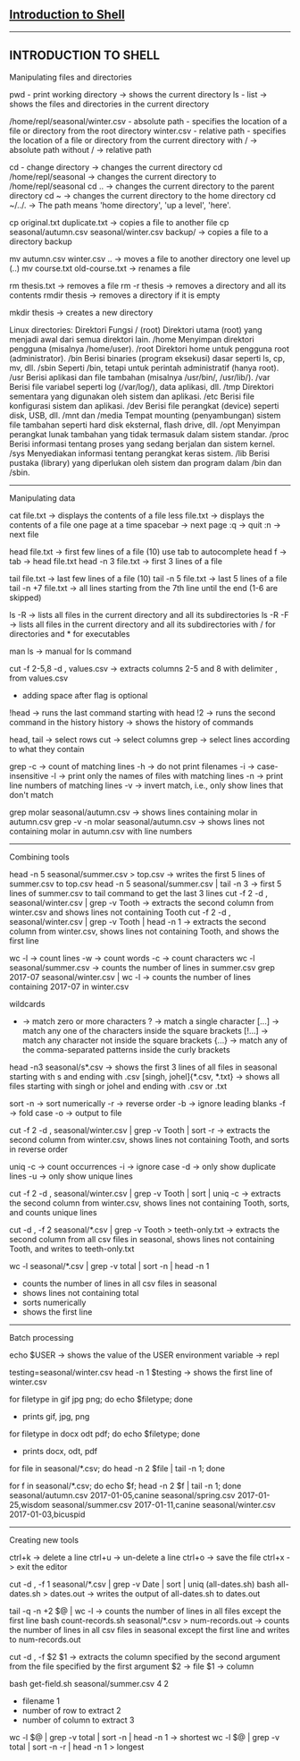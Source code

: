## [Introduction to Shell](https://app.datacamp.com/learn/courses/introduction-to-shell)

--------------------------------------------------------------------
INTRODUCTION TO SHELL
--------------------------------------------------------------------
Manipulating files and directories

pwd - print working directory -> shows the current directory
ls - list -> shows the files and directories in the current directory

/home/repl/seasonal/winter.csv - absolute path - specifies the location of a file or directory from the root directory
winter.csv - relative path - specifies the location of a file or directory from the current directory
with / -> absolute path
without / -> relative path

cd - change directory -> changes the current directory
cd /home/repl/seasonal -> changes the current directory to /home/repl/seasonal
cd .. -> changes the current directory to the parent directory
cd ~ -> changes the current directory to the home directory
cd ~/../. -> The path means 'home directory', 'up a level', 'here'.

cp original.txt duplicate.txt -> copies a file to another file
cp seasonal/autumn.csv seasonal/winter.csv backup/ -> copies a file to a directory backup

mv autumn.csv winter.csv .. -> moves a file to another directory one level up (..)
mv course.txt old-course.txt -> renames a file

rm thesis.txt -> removes a file
rm -r thesis -> removes a directory and all its contents
rmdir thesis -> removes a directory if it is empty

mkdir thesis -> creates a new directory

Linux directories:
Direktori	Fungsi
/ (root)	Direktori utama (root) yang menjadi awal dari semua direktori lain.
/home	Menyimpan direktori pengguna (misalnya /home/user).
/root	Direktori home untuk pengguna root (administrator).
/bin	Berisi binaries (program eksekusi) dasar seperti ls, cp, mv, dll.
/sbin	Seperti /bin, tetapi untuk perintah administratif (hanya root).
/usr	Berisi aplikasi dan file tambahan (misalnya /usr/bin/, /usr/lib/).
/var	Berisi file variabel seperti log (/var/log/), data aplikasi, dll.
/tmp	Direktori sementara yang digunakan oleh sistem dan aplikasi.
/etc	Berisi file konfigurasi sistem dan aplikasi.
/dev	Berisi file perangkat (device) seperti disk, USB, dll.
/mnt dan /media	Tempat mounting (penyambungan) sistem file tambahan seperti hard disk eksternal, flash drive, dll.
/opt	Menyimpan perangkat lunak tambahan yang tidak termasuk dalam sistem standar.
/proc	Berisi informasi tentang proses yang sedang berjalan dan sistem kernel.
/sys	Menyediakan informasi tentang perangkat keras sistem.
/lib	Berisi pustaka (library) yang diperlukan oleh sistem dan program dalam /bin dan /sbin.

--------------------------------------------------------------------
Manipulating data

cat file.txt -> displays the contents of a file
less file.txt -> displays the contents of a file one page at a time
    spacebar -> next page
    :q -> quit
    :n -> next file 

head file.txt -> first few lines of a file (10)
use tab to autocomplete
head f -> tab -> head file.txt
head -n 3 file.txt -> first 3 lines of a file

tail file.txt -> last few lines of a file (10)
tail -n 5 file.txt -> last 5 lines of a file
tail -n +7 file.txt -> all lines starting from the 7th line until the end (1-6 are skipped)

ls -R -> lists all files in the current directory and all its subdirectories
ls -R -F -> lists all files in the current directory and all its subdirectories with / for directories and * for executables

man ls -> manual for ls command

cut -f 2-5,8 -d , values.csv -> extracts columns 2-5 and 8 with delimiter , from values.csv
- adding space after flag is optional

!head -> runs the last command starting with head
!2 -> runs the second command in the history
history -> shows the history of commands

head, tail -> select rows
cut -> select columns
grep -> select lines according to what they contain

grep
    -c -> count of matching lines
    -h -> do not print filenames
    -i -> case-insensitive
    -l -> print only the names of files with matching lines
    -n -> print line numbers of matching lines
    -v -> invert match, i.e., only show lines that don't match

grep molar seasonal/autumn.csv -> shows lines containing molar in autumn.csv
grep -v -n molar seasonal/autumn.csv -> shows lines not containing molar in autumn.csv with line numbers

--------------------------------------------------------------------
Combining tools

head -n 5 seasonal/summer.csv > top.csv -> writes the first 5 lines of summer.csv to top.csv
head -n 5 seasonal/summer.csv | tail -n 3 -> first 5 lines of summer.csv to tail command to get the last 3 lines
cut -f 2 -d , seasonal/winter.csv | grep -v Tooth -> extracts the second column from winter.csv and shows lines not containing Tooth
cut -f 2 -d , seasonal/winter.csv | grep -v Tooth | head -n 1 -> extracts the second column from winter.csv, shows lines not containing Tooth, and shows the first line

wc 
    -l -> count lines
    -w -> count words
    -c -> count characters 
wc -l seasonal/summer.csv -> counts the number of lines in summer.csv
grep 2017-07 seasonal/winter.csv | wc -l -> counts the number of lines containing 2017-07 in winter.csv

wildcards 
* -> match zero or more characters
? -> match a single character
[...] -> match any one of the characters inside the square brackets
[!...] -> match any character not inside the square brackets
{...} -> match any of the comma-separated patterns inside the curly brackets

head -n3 seasonal/s*.csv -> shows the first 3 lines of all files in seasonal starting with s and ending with .csv
[singh, johel]{*.csv, *.txt} -> shows all files starting with singh or johel and ending with .csv or .txt

sort 
    -n -> sort numerically
    -r -> reverse order
    -b -> ignore leading blanks
    -f -> fold case
    -o -> output to file

cut -f 2 -d , seasonal/winter.csv | grep -v Tooth | sort -r -> extracts the second column from winter.csv, shows lines not containing Tooth, and sorts in reverse order

uniq 
    -c -> count occurrences
    -i -> ignore case
    -d -> only show duplicate lines
    -u -> only show unique lines

cut -f 2 -d , seasonal/winter.csv | grep -v Tooth | sort | uniq -c -> extracts the second column from winter.csv, shows lines not containing Tooth, sorts, and counts unique lines

cut -d , -f 2 seasonal/*.csv | grep -v Tooth > teeth-only.txt -> extracts the second column from all csv files in seasonal, shows lines not containing Tooth, and writes to teeth-only.txt

wc -l seasonal/*.csv | grep -v total | sort -n | head -n 1
- counts the number of lines in all csv files in seasonal 
- shows lines not containing total
- sorts numerically
- shows the first line

--------------------------------------------------------------------
Batch processing

echo $USER -> shows the value of the USER environment variable
-> repl

testing=seasonal/winter.csv
head -n 1 $testing -> shows the first line of winter.csv

for filetype in gif jpg png; do echo $filetype; done
- prints gif, jpg, png

for filetype in docx odt pdf; do echo $filetype; done
- prints docx, odt, pdf

for file in seasonal/*.csv; do head -n 2 $file | tail -n 1; done

for f in seasonal/*.csv; do echo $f; head -n 2 $f | tail -n 1; done
seasonal/autumn.csv
2017-01-05,canine
seasonal/spring.csv
2017-01-25,wisdom
seasonal/summer.csv
2017-01-11,canine
seasonal/winter.csv
2017-01-03,bicuspid

--------------------------------------------------------------------
Creating new tools

ctrl+k -> delete a line
ctrl+u -> un-delete a line
ctrl+o -> save the file
ctrl+x -> exit the editor


cut -d , -f 1 seasonal/*.csv | grep -v Date | sort | uniq (all-dates.sh)
bash all-dates.sh > dates.out -> writes the output of all-dates.sh to dates.out

tail -q -n +2 $@ | wc -l -> counts the number of lines in all files except the first line
bash count-records.sh seasonal/*.csv > num-records.out -> counts the number of lines in all csv files in seasonal except the first line and writes to num-records.out

cut -d , -f $2 $1 -> extracts the column specified by the second argument from the file specified by the first argument
$2 -> file
$1 -> column

bash get-field.sh seasonal/summer.csv 4 2
- filename 1
- number of row to extract 2
- number of column to extract 3

wc -l $@ | grep -v total | sort -n | head -n 1 -> shortest
wc -l $@ | grep -v total | sort -n -r | head -n 1 > longest